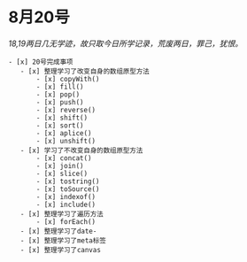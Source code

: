 # 8月20号
*18,19两日几无学迹，故只取今日所学记录，荒废两日，罪己，犹恨。*
    
    - [x] 20号完成事项
       - [x] 整理学习了改变自身的数组原型方法
           - [x] copyWith()
           - [x] fill()
           - [x] pop()
           - [x] push()
           - [x] reverse()
           - [x] shift()
           - [x] sort()
           - [x] aplice()
           - [x] unshift()
       - [x] 学习了不改变自身的数组原型方法
           - [x] concat()
           - [x] join()
           - [x] slice()
           - [x] tostring()
           - [x] toSource()
           - [x] indexof()
           - [x] include()
       - [x] 整理学习了遍历方法
           - [x] forEach()
       - [x] 整理学习了date-
       - [x] 整理学习了meta标签
       - [x] 整理学习了canvas